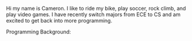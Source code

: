 Hi my name is Cameron. I like to ride my bike, play soccer, rock climb, and play video games. I have recently switch majors from ECE to CS and am excited to get back into more programming.

Programming Background: 
